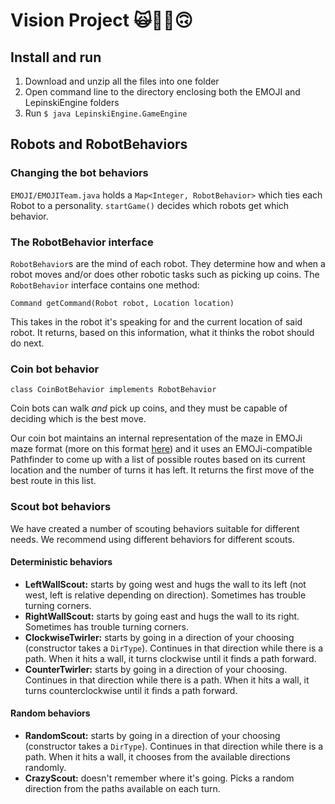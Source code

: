# Vision Project 🙀🌟👀🙃

## Install and run

1. Download and unzip all the files into one folder
1. Open command line to the directory enclosing both the EMOJI and LepinskiEngine folders
1. Run `$ java LepinskiEngine.GameEngine`

## Robots and RobotBehaviors

### Changing the bot behaviors

`EMOJI/EMOJITeam.java` holds a `Map<Integer, RobotBehavior>` which ties each Robot to a personality. `startGame()` decides which robots get which behavior.

### The RobotBehavior interface

`RobotBehavior`s are the mind of each robot. They determine how and when a robot moves and/or does other robotic tasks such as picking up coins. The `RobotBehavior` interface contains one method:

````
Command getCommand(Robot robot, Location location)
````

This takes in the robot it's speaking for and the current location of said robot. It returns, based on this information, what it thinks the robot should do next.

### Coin bot behavior

````
class CoinBotBehavior implements RobotBehavior
````

Coin bots can walk *and* pick up coins, and they must be capable of deciding which is the best move.

Our coin bot maintains an internal representation of the maze in EMOJi maze format (more on this format [here](https://github.com/OOD-EMOJi/A4/blob/master/README.md)) and it uses an EMOJi-compatible Pathfinder to come up with a list of possible routes based on its current location and the number of turns it has left. It returns the first move of the best route in this list.

### Scout bot behaviors

We have created a number of scouting behaviors suitable for different needs. We recommend using different behaviors for different scouts.

#### Deterministic behaviors

* **LeftWallScout:** starts by going west and hugs the wall to its left (not west, left is relative depending on direction). Sometimes has trouble turning corners.
* **RightWallScout:** starts by going east and hugs the wall to its right. Sometimes has trouble turning corners.
* **ClockwiseTwirler:** starts by going in a direction of your choosing (constructor takes a `DirType`). Continues in that direction while there is a path. When it hits a wall, it turns clockwise until it finds a path forward.
* **CounterTwirler:** starts by going in a direction of your choosing. Continues in that direction while there is a path. When it hits a wall, it turns counterclockwise until it finds a path forward.

#### Random behaviors

* **RandomScout:** starts by going in a direction of your choosing (constructor takes a `DirType`). Continues in that direction while there is a path. When it hits a wall, it chooses from the available directions randomly.
* **CrazyScout:** doesn't remember where it's going. Picks a random direction from the paths available on each turn.
